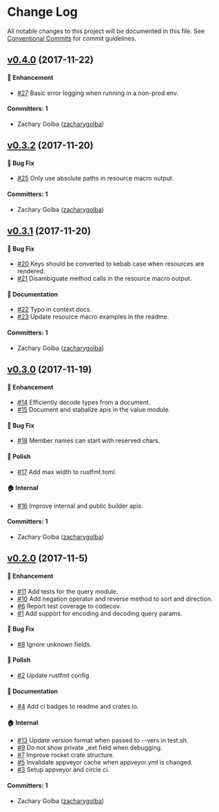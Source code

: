 # Change Log

All notable changes to this project will be documented in this file.
See [Conventional Commits](https://conventionalcommits.org) for commit guidelines.

## [v0.4.0](https://github.com/zacharygolba/json-api-rs/compare/v0.3.2...v0.4.0) (2017-11-22)

#### :rocket: Enhancement
* [#27](https://github.com/zacharygolba/json-api-rs/pull/27) Basic error logging when running in a non-prod env.

#### Committers: 1
* Zachary Golba ([zacharygolba](https://github.com/zacharygolba))

## [v0.3.2](https://github.com/zacharygolba/json-api-rs/compare/v0.3.1...v0.3.2) (2017-11-20)

#### :bug: Bug Fix
* [#25](https://github.com/zacharygolba/json-api-rs/pull/25) Only use absolute paths in resource macro output.

#### Committers: 1
* Zachary Golba ([zacharygolba](https://github.com/zacharygolba))

## [v0.3.1](https://github.com/zacharygolba/json-api-rs/compare/v0.3.0...v0.3.1) (2017-11-20)

#### :bug: Bug Fix
* [#20](https://github.com/zacharygolba/json-api-rs/pull/20) Keys should be converted to kebab case when resources are rendered.
* [#21](https://github.com/zacharygolba/json-api-rs/pull/21) Disambiguate method calls in the resource macro output.

#### :memo: Documentation
* [#22](https://github.com/zacharygolba/json-api-rs/pull/22) Typo in context docs.
* [#23](https://github.com/zacharygolba/json-api-rs/pull/23) Update resource macro examples in the readme.

#### Committers: 1
* Zachary Golba ([zacharygolba](https://github.com/zacharygolba))

## [v0.3.0](https://github.com/zacharygolba/json-api-rs/compare/v0.2.0...v0.3.0) (2017-11-19)

#### :rocket: Enhancement
* [#14](https://github.com/zacharygolba/json-api-rs/pull/14) Efficiently decode types from a document.
* [#15](https://github.com/zacharygolba/json-api-rs/pull/15) Document and stabalize apis in the value module.

#### :bug: Bug Fix
* [#18](https://github.com/zacharygolba/json-api-rs/pull/18) Member names can start with reserved chars.

#### :nail_care: Polish
* [#17](https://github.com/zacharygolba/json-api-rs/pull/17) Add max width to rustfmt.toml.

#### :house: Internal
* [#16](https://github.com/zacharygolba/json-api-rs/pull/16) Improve internal and public builder apis.

#### Committers: 1
* Zachary Golba ([zacharygolba](https://github.com/zacharygolba))

## [v0.2.0](https://github.com/zacharygolba/json-api-rs/compare/v0.1.0...v0.2.0) (2017-11-5)

#### :rocket: Enhancement
* [#11](https://github.com/zacharygolba/json-api-rs/pull/11) Add tests for the query module.
* [#10](https://github.com/zacharygolba/json-api-rs/pull/10) Add negation operator and reverse method to sort and direction.
* [#6](https://github.com/zacharygolba/json-api-rs/pull/6) Report test coverage to codecov.
* [#1](https://github.com/zacharygolba/json-api-rs/pull/1) Add support for encoding and decoding query params.

#### :bug: Bug Fix
* [#8](https://github.com/zacharygolba/json-api-rs/pull/8) Ignore unknown fields.

#### :nail_care: Polish
* [#2](https://github.com/zacharygolba/json-api-rs/pull/2) Update rustfmt config.

#### :memo: Documentation
* [#4](https://github.com/zacharygolba/json-api-rs/pull/4) Add ci badges to readme and crates.io.

#### :house: Internal
* [#13](https://github.com/zacharygolba/json-api-rs/pull/13) Update version format when passed to --vers in test.sh.
* [#9](https://github.com/zacharygolba/json-api-rs/pull/9) Do not show private _ext field when debugging.
* [#7](https://github.com/zacharygolba/json-api-rs/pull/7) Improve rocket crate structure.
* [#5](https://github.com/zacharygolba/json-api-rs/pull/5) Invalidate appveyor cache when appveyor.yml is changed.
* [#3](https://github.com/zacharygolba/json-api-rs/pull/3) Setup appveyor and circle ci.

#### Committers: 1
* Zachary Golba ([zacharygolba](https://github.com/zacharygolba))
